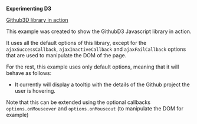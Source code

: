 **Experimenting D3**

[Github3D library in action](https://bbrassart.github.io/experimenting-d3/index.html)

This example was created to show the GithubD3 Javascript library in action.

It uses all the default options of this library, except for the 
`ajaxSuccessCallback`, `ajaxInactiveCallback` and `ajaxFailCallback` options 
that are used to manipulate the DOM of the page. 

For the rest, this example 
uses only default options, meaning  that it will behave as follows:

- It currently will display a tooltip with the details of the Github project the user is 
hovering.

Note that this can be extended using the optional 
callbacks `options.onMouseover` and `options.onMouseout` (to manipulate the DOM for example)
